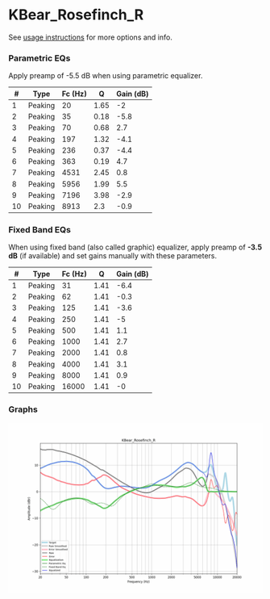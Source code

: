 # KBear_Rosefinch_R
See [usage instructions](https://github.com/jaakkopasanen/AutoEq#usage) for more options and info.

### Parametric EQs
Apply preamp of -5.5 dB when using parametric equalizer.

|   # | Type    |   Fc (Hz) |    Q |   Gain (dB) |
|-----|---------|-----------|------|-------------|
|   1 | Peaking |        20 | 1.65 |        -2   |
|   2 | Peaking |        35 | 0.18 |        -5.8 |
|   3 | Peaking |        70 | 0.68 |         2.7 |
|   4 | Peaking |       197 | 1.32 |        -4.1 |
|   5 | Peaking |       236 | 0.37 |        -4.4 |
|   6 | Peaking |       363 | 0.19 |         4.7 |
|   7 | Peaking |      4531 | 2.45 |         0.8 |
|   8 | Peaking |      5956 | 1.99 |         5.5 |
|   9 | Peaking |      7196 | 3.98 |        -2.9 |
|  10 | Peaking |      8913 | 2.3  |        -0.9 |

### Fixed Band EQs
When using fixed band (also called graphic) equalizer, apply preamp of **-3.5 dB** (if available) and set gains manually with these parameters.

|   # | Type    |   Fc (Hz) |    Q |   Gain (dB) |
|-----|---------|-----------|------|-------------|
|   1 | Peaking |        31 | 1.41 |        -6.4 |
|   2 | Peaking |        62 | 1.41 |        -0.3 |
|   3 | Peaking |       125 | 1.41 |        -3.6 |
|   4 | Peaking |       250 | 1.41 |        -5   |
|   5 | Peaking |       500 | 1.41 |         1.1 |
|   6 | Peaking |      1000 | 1.41 |         2.7 |
|   7 | Peaking |      2000 | 1.41 |         0.8 |
|   8 | Peaking |      4000 | 1.41 |         3.1 |
|   9 | Peaking |      8000 | 1.41 |         0.9 |
|  10 | Peaking |     16000 | 1.41 |        -0   |

### Graphs
![](./KBear_Rosefinch_R.png)
